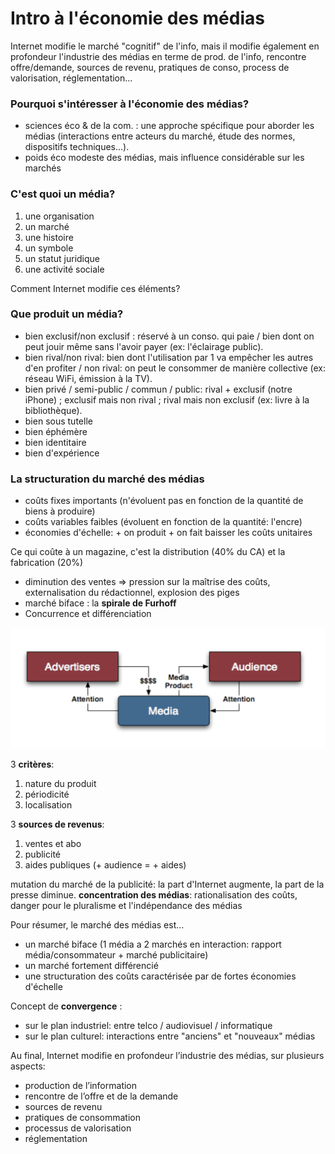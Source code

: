 # Intro à l'économie des médias

Internet modifie le marché "cognitif" de l'info, mais il modifie également en profondeur l'industrie des médias en terme de prod. de l'info, rencontre offre/demande, sources de revenu, pratiques de conso, process de valorisation, réglementation...

### Pourquoi s'intéresser à l'économie des médias?

* sciences éco & de la com. : une approche spécifique pour aborder les médias \(interactions entre acteurs du marché, étude des normes, dispositifs techniques...\).
* poids éco modeste des médias, mais influence considérable sur les marchés

### C'est quoi un média?

1. une organisation
2. un marché
3. une histoire
4. un symbole
5. un statut juridique
6. une activité sociale

Comment Internet modifie ces éléments?

### Que produit un média?

* bien exclusif/non exclusif : réservé à un conso. qui paie / bien dont on peut jouir même sans l'avoir payer \(ex: l'éclairage public\).
* bien rival/non rival: bien dont l'utilisation par 1 va empêcher les autres d'en profiter / non rival: on peut le consommer de manière collective \(ex: réseau WiFi, émission à la TV\).
* bien privé / semi-public / commun / public: rival + exclusif \(notre iPhone\) ; exclusif mais non rival ; rival mais non exclusif \(ex: livre à la bibliothèque\).
* bien sous tutelle
* bien éphémère
* bien identitaire
* bien d'expérience

### La structuration du marché des médias

* coûts fixes importants \(n'évoluent pas en fonction de la quantité de biens à produire\)
* coûts variables faibles \(évoluent en fonction de la quantité: l'encre\)
* économies d'échelle: + on produit + on fait baisser les coûts unitaires

Ce qui coûte à un magazine, c'est la distribution \(40% du CA\) et la fabrication \(20%\)

* diminution des ventes =&gt; pression sur la maîtrise des coûts, externalisation du rédactionnel, explosion des piges
* marché biface : la **spirale de Furhoff**
* Concurrence et différenciation

![](../.gitbook/assets/capture-de-cran-2018-10-29-a-01.09.13.png)

3 **critères**:

1. nature du produit
2. périodicité
3. localisation

3 **sources de revenus**:

1. ventes et abo
2. publicité
3. aides publiques \(+ audience = + aides\)

mutation du marché de la publicité: la part d'Internet augmente, la part de la presse diminue. **concentration des médias**: rationalisation des coûts, danger pour le pluralisme et l'indépendance des médias

Pour résumer, le marché des médias est...

* un marché biface \(1 média a 2 marchés en interaction: rapport média/consommateur + marché publicitaire\)
* un marché fortement différencié
* une structuration des coûts caractérisée par de fortes économies d'échelle

Concept de **convergence** : 

* sur le plan industriel: entre telco / audiovisuel / informatique
* sur le plan culturel: interactions entre "anciens" et "nouveaux" médias

Au final, Internet modifie en profondeur l’industrie des médias, sur plusieurs aspects:

* production de l’information
* rencontre de l’offre et de la demande
* sources de revenu
* pratiques de consommation
* processus de valorisation
* réglementation

